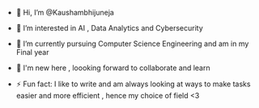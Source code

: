 - 👋 Hi, I’m @Kaushambhijuneja
- 👀 I’m interested in AI , Data Analytics and Cybersecurity
- 🌱 I’m currently pursuing Computer Science Engineering and am in my Final year
- 💞️ I'm new here , loooking forward to collaborate and learn
  
- ⚡ Fun fact: I like to write and am always looking at ways to make tasks easier and more efficient , hence my choice of field <3

<!---
Kaushambhijuneja/Kaushambhijuneja is a ✨ special ✨ repository because its `README.md` (this file) appears on your GitHub profile.
You can click the Preview link to take a look at your changes.
--->
